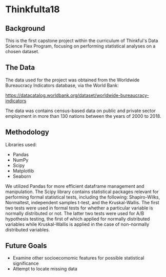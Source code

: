 # Thinkfulta18

## Background ##
This is the first capstone project within the curriculum of Thinkful's Data Science Flex Program, focusing on performing statistical analyses on a chosen dataset.   

## The Data ##
The data used for the project was obtained from the Worldwide Bureaucracy Indicators database, via the World Bank: 

https://datacatalog.worldbank.org/dataset/worldwide-bureaucracy-indicators

The data was contains census-based data on public and private sector employment in more than 130 nations between the years of 2000 to 2018. 

## Methodology ## 
Libraries used:
- Pandas
- NumPy
- Scipy
- Matplotlib
- Seaborn 

We utilized Pandas for more efficient dataframe management and manipulation. The Scipy library contains statistical packages relevant for performing formal statistical tests, including the following: Shapiro-Wilks, Normaltest, independent samples t-test, and the Kruskal-Wallis. The first two tests were used in formal tests for whether a particular variable is normally distributed or not. The latter two tests were used for A/B hypothesis testing, the first of which applied for normally distributed variables while Kruskal-Wallis is applied in the case of non-normally distributed variables.

## Future Goals ##
- Examine other socioecomomic features for possible statistical significance
- Attempt to locate missing data 
